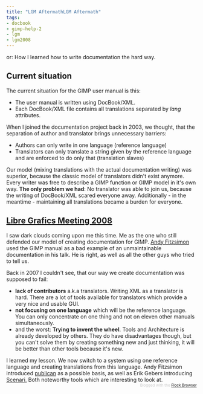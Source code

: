 ```yaml
---
title: "LGM AftermathLGM Aftermath"
tags: 
- docbook
- gimp-help-2
- lgm
- lgm2008
---
```


or: How I learned how to write documentation the hard way.
<h2><span style="font-weight:bold;">Current situation</span></h2>
The current situation for the GIMP user manual is this:
<ul>
	<li>The user manual is written using DocBook/XML.</li>
	<li> Each DocBook/XML file contains all translations separated by <span style="font-style:italic;">lang</span> attributes.</li>
</ul>
When I joined the documentation project back in 2003, we thought, that the separation of author and translator brings unnecessary barriers:
<ul>
	<li>Authors can only write in one language (reference language)</li>
	<li>Translators can only translate a string given by the reference language and are enforced to do only that (translation slaves)</li>
</ul>
Our model (mixing translations with the actual documentation writing) was superior, because the classic model of translators didn't exist anymore. Every writer was free to describe a GIMP function or GIMP model in it's own way. <span style="font-weight:bold;">The only problem we had</span>: No translator was able to join us, because the writing of DocBook/XML scared everyone away. Additionally - in the meantime - maintaining all translations became a burden for everyone.
<h2><span style="font-weight:bold;"><a href="http://www.libregraphicsmeeting.org/2008/index.php?lang=en" target="_self">Libre Grafics Meeting 2008</a>
</span></h2>
I saw dark clouds coming upon me this time. Me as the one who still defended our model of creating documentation for GIMP. <a href="http://andy.brisgeek.com/" target="_self">Andy Fitzsimon</a> used the GIMP manual as a bad example of an unmaintainable documentation in his talk. He is right, as well as all the other guys who tried to tell us.

Back in 2007 I couldn't see, that our way we create documentation was supposed to fail:
<ul>
	<li><strong>lack of contributors</strong> a.k.a translators. Writing XML as a translator is hard. There are a lot of tools available for translators which provide a very nice and usable GUI.</li>
	<li><strong>not focusing on one language</strong> which will be the reference language.
You can only concentrate on one thing and not on eleven other manuals simultaneously.</li>
	<li>and the worst: <strong>Trying to invent the wheel</strong>.
Tools and Architecture is already developed by others. They do have disadvantages though, but you can't solve them by creating something new and just thinking, it will be better than other tools because it's new.</li>
</ul>
I learned my lesson. We now switch to a system using one reference language and creating translations from this language. Andy Fitzsimon introduced <a href="https://fedorahosted.org/publican">publican</a> as a possible basis, as well as  Erik Gebers introducing <a href="http://scenari-platform.org/projects/scenari/en/pres/co/">Scenari.</a> Both noteworthy tools which are interesting to look at.
<div class="flockcredit" style="text-align:right;color:#CCC;font-size:x-small;">Blogged with the <a title="Flock Browser" href="http://www.flock.com/blogged-with-flock" target="_new">Flock Browser</a></div>